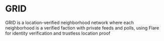 # GRID
GRID is a location-verified neighborhood network where each neighborhood is a verified faction with private feeds and polls, using Flare for identity verification and trustless location proof

